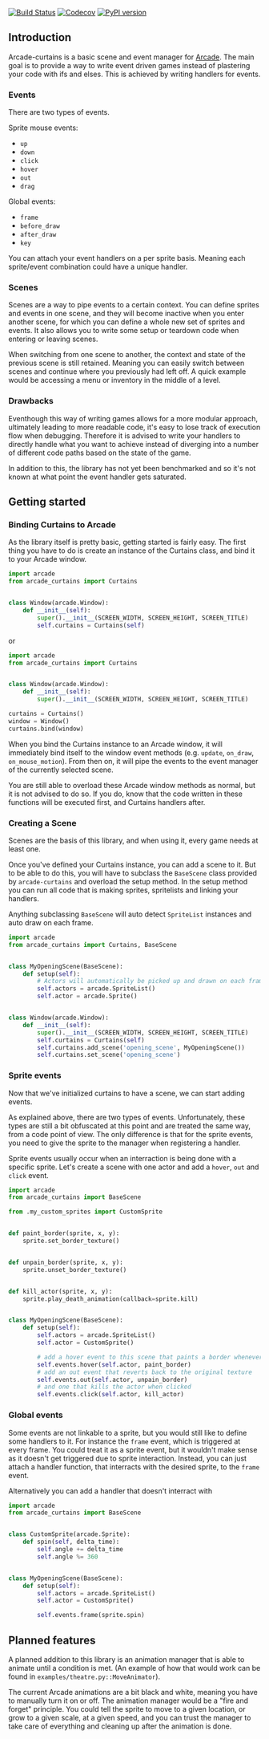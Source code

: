 [![Build Status](https://travis-ci.com/maarten-dp/arcade-curtains.svg?branch=master)](https://travis-ci.com/maarten-dp/arcade-curtains)
[![Codecov](https://codecov.io/gh/maarten-dp/arcade-curtains/branch/master/graph/badge.svg)](https://codecov.io/gh/maarten-dp/arcade-curtains)
[![PyPI version](https://badge.fury.io/py/arcade-curtains.svg)](https://pypi.org/project/arcade-curtains/)

## Introduction

Arcade-curtains is a basic scene and event manager for [Arcade](https://github.com/pvcraven/arcade). The main goal is to provide a way to write event driven games instead of plastering your code with ifs and elses. This is achieved by writing handlers for events.

### Events

There are two types of events.

Sprite mouse events:
- `up`
- `down`
- `click`
- `hover`
- `out`
- `drag`

Global events:
- `frame`
- `before_draw`
- `after_draw`
- `key`

You can attach your event handlers on a per sprite basis. Meaning each sprite/event combination could have a unique handler.

### Scenes

Scenes are a way to pipe events to a certain context. You can define sprites and events in one scene, and they will become inactive when you enter another scene, for which you can define a whole new set of sprites and events. It also allows you to write some setup or teardown code when entering or leaving scenes.

When switching from one scene to another, the context and state of the previous scene is still retained. Meaning you can easily switch between scenes and continue where you previously had left off. A quick example would be accessing a menu or inventory in the middle of a level.

### Drawbacks

Eventhough this way of writing games allows for a more modular approach, ultimately leading to more readable code, it's easy to lose track of execution flow when debugging. Therefore it is advised to write your handlers to directly handle what you want to achieve instead of diverging into a number of different code paths based on the state of the game.

In addition to this, the library has not yet been benchmarked and so it's not known at what point the event handler gets saturated.

## Getting started

### Binding Curtains to Arcade

As the library itself is pretty basic, getting started is fairly easy.
The first thing you have to do is create an instance of the Curtains class, and bind it to your Arcade window.

```python
import arcade
from arcade_curtains import Curtains


class Window(arcade.Window):
    def __init__(self):
        super().__init__(SCREEN_WIDTH, SCREEN_HEIGHT, SCREEN_TITLE)
        self.curtains = Curtains(self)
```

or

```python
import arcade
from arcade_curtains import Curtains


class Window(arcade.Window):
    def __init__(self):
        super().__init__(SCREEN_WIDTH, SCREEN_HEIGHT, SCREEN_TITLE)

curtains = Curtains()
window = Window()
curtains.bind(window)
```

When you bind the Curtains instance to an Arcade window, it will immediately bind itself to the window event methods (e.g. `update`, `on_draw`, `on_mouse_motion`). From then on, it will pipe the events to the event manager of the currently selected scene.

You are still able to overload these Arcade window methods as normal, but it is not advised to do so. If you do, know that the code written in these functions will be executed first, and Curtains handlers after.

### Creating a Scene

Scenes are the basis of this library, and when using it, every game needs at least one.

Once you've defined your Curtains instance, you can add a scene to it. But to be able to do this, you will have to subclass the `BaseScene` class provided by `arcade-curtains` and overload the setup method.
In the setup method you can run all code that is making sprites, spritelists and linking your handlers.

Anything subclassing `BaseScene` will auto detect `SpriteList` instances and auto draw on each frame.

```python
import arcade
from arcade_curtains import Curtains, BaseScene


class MyOpeningScene(BaseScene):
    def setup(self):
        # Actors will automatically be picked up and drawn on each frame
        self.actors = arcade.SpriteList()
        self.actor = arcade.Sprite()


class Window(arcade.Window):
    def __init__(self):
        super().__init__(SCREEN_WIDTH, SCREEN_HEIGHT, SCREEN_TITLE)
        self.curtains = Curtains(self)
        self.curtains.add_scene('opening_scene', MyOpeningScene())
        self.curtains.set_scene('opening_scene')
```

### Sprite events

Now that we've initialized curtains to have a scene, we can start adding events.

As explained above, there are two types of events. Unfortunately, these types are still a bit obfuscated at this point and are treated the same way, from a code point of view. The only difference is that for the sprite events, you need to give the sprite to the manager when registering a handler.

Sprite events usually occur when an interraction is being done with a specific sprite.
Let's create a scene with one actor and add a `hover`, `out` and `click` event.

```python
import arcade
from arcade_curtains import BaseScene

from .my_custom_sprites import CustomSprite


def paint_border(sprite, x, y):
    sprite.set_border_texture()


def unpain_border(sprite, x, y):
    sprite.unset_border_texture()


def kill_actor(sprite, x, y):
    sprite.play_death_animation(callback=sprite.kill)


class MyOpeningScene(BaseScene):
    def setup(self):
        self.actors = arcade.SpriteList()
        self.actor = CustomSprite()

        # add a hover event to this scene that paints a border whenever the mouse hovers over the sprite
        self.events.hover(self.actor, paint_border)
        # add an out event that reverts back to the original texture
        self.events.out(self.actor, unpain_border)
        # and one that kills the actor when clicked
        self.events.click(self.actor, kill_actor)
```

### Global events

Some events are not linkable to a sprite, but you would still like to define some handlers to it. For instance the `frame` event, which is triggered at every frame. You could treat it as a sprite event, but it wouldn't make sense as it doesn't get triggered due to sprite interaction. Instead, you can just attach a handler function, that interracts with the desired sprite, to the `frame` event.

Alternatively you can add a handler that doesn't interract with


```python
import arcade
from arcade_curtains import BaseScene


class CustomSprite(arcade.Sprite):
    def spin(self, delta_time):
        self.angle += delta_time
        self.angle %= 360


class MyOpeningScene(BaseScene):
    def setup(self):
        self.actors = arcade.SpriteList()
        self.actor = CustomSprite()

        self.events.frame(sprite.spin)
```

## Planned features

A planned addition to this library is an animation manager that is able to animate until a condition is met. (An example of how that would work can be found in `examples/theatre.py::MoveAnimator`).

The current Arcade animations are a bit black and white, meaning you have to manually turn it on or off. The animation manager would be a "fire and forget" principle. You could tell the sprite to move to a given location, or grow to a given scale, at a given speed, and you can trust the manager to take care of everything and cleaning up after the animation is done.
